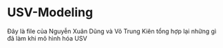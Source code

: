 # USV-Modeling
Đây là file của Nguyễn Xuân Dũng và Võ Trung Kiên tổng hợp lại những gì đã làm khi mô hình hóa USV
